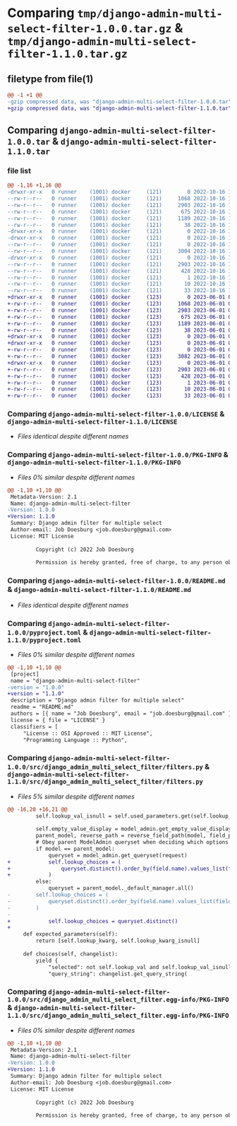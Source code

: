 # Comparing `tmp/django-admin-multi-select-filter-1.0.0.tar.gz` & `tmp/django-admin-multi-select-filter-1.1.0.tar.gz`

## filetype from file(1)

```diff
@@ -1 +1 @@
-gzip compressed data, was "django-admin-multi-select-filter-1.0.0.tar", last modified: Sun Oct 16 13:53:33 2022, max compression
+gzip compressed data, was "django-admin-multi-select-filter-1.1.0.tar", last modified: Thu Jun  1 08:30:55 2023, max compression
```

## Comparing `django-admin-multi-select-filter-1.0.0.tar` & `django-admin-multi-select-filter-1.1.0.tar`

### file list

```diff
@@ -1,16 +1,16 @@
-drwxr-xr-x   0 runner    (1001) docker     (121)        0 2022-10-16 13:53:33.715756 django-admin-multi-select-filter-1.0.0/
--rw-r--r--   0 runner    (1001) docker     (121)     1068 2022-10-16 13:53:19.000000 django-admin-multi-select-filter-1.0.0/LICENSE
--rw-r--r--   0 runner    (1001) docker     (121)     2903 2022-10-16 13:53:33.715756 django-admin-multi-select-filter-1.0.0/PKG-INFO
--rw-r--r--   0 runner    (1001) docker     (121)      675 2022-10-16 13:53:19.000000 django-admin-multi-select-filter-1.0.0/README.md
--rw-r--r--   0 runner    (1001) docker     (121)     1189 2022-10-16 13:53:19.000000 django-admin-multi-select-filter-1.0.0/pyproject.toml
--rw-r--r--   0 runner    (1001) docker     (121)       38 2022-10-16 13:53:33.715756 django-admin-multi-select-filter-1.0.0/setup.cfg
-drwxr-xr-x   0 runner    (1001) docker     (121)        0 2022-10-16 13:53:33.711756 django-admin-multi-select-filter-1.0.0/src/
-drwxr-xr-x   0 runner    (1001) docker     (121)        0 2022-10-16 13:53:33.711756 django-admin-multi-select-filter-1.0.0/src/django_admin_multi_select_filter/
--rw-r--r--   0 runner    (1001) docker     (121)        0 2022-10-16 13:53:19.000000 django-admin-multi-select-filter-1.0.0/src/django_admin_multi_select_filter/__init__.py
--rw-r--r--   0 runner    (1001) docker     (121)     3004 2022-10-16 13:53:19.000000 django-admin-multi-select-filter-1.0.0/src/django_admin_multi_select_filter/filters.py
-drwxr-xr-x   0 runner    (1001) docker     (121)        0 2022-10-16 13:53:33.715756 django-admin-multi-select-filter-1.0.0/src/django_admin_multi_select_filter.egg-info/
--rw-r--r--   0 runner    (1001) docker     (121)     2903 2022-10-16 13:53:33.000000 django-admin-multi-select-filter-1.0.0/src/django_admin_multi_select_filter.egg-info/PKG-INFO
--rw-r--r--   0 runner    (1001) docker     (121)      428 2022-10-16 13:53:33.000000 django-admin-multi-select-filter-1.0.0/src/django_admin_multi_select_filter.egg-info/SOURCES.txt
--rw-r--r--   0 runner    (1001) docker     (121)        1 2022-10-16 13:53:33.000000 django-admin-multi-select-filter-1.0.0/src/django_admin_multi_select_filter.egg-info/dependency_links.txt
--rw-r--r--   0 runner    (1001) docker     (121)       10 2022-10-16 13:53:33.000000 django-admin-multi-select-filter-1.0.0/src/django_admin_multi_select_filter.egg-info/requires.txt
--rw-r--r--   0 runner    (1001) docker     (121)       33 2022-10-16 13:53:33.000000 django-admin-multi-select-filter-1.0.0/src/django_admin_multi_select_filter.egg-info/top_level.txt
+drwxr-xr-x   0 runner    (1001) docker     (123)        0 2023-06-01 08:30:55.642694 django-admin-multi-select-filter-1.1.0/
+-rw-r--r--   0 runner    (1001) docker     (123)     1068 2023-06-01 08:30:38.000000 django-admin-multi-select-filter-1.1.0/LICENSE
+-rw-r--r--   0 runner    (1001) docker     (123)     2903 2023-06-01 08:30:55.642694 django-admin-multi-select-filter-1.1.0/PKG-INFO
+-rw-r--r--   0 runner    (1001) docker     (123)      675 2023-06-01 08:30:38.000000 django-admin-multi-select-filter-1.1.0/README.md
+-rw-r--r--   0 runner    (1001) docker     (123)     1189 2023-06-01 08:30:38.000000 django-admin-multi-select-filter-1.1.0/pyproject.toml
+-rw-r--r--   0 runner    (1001) docker     (123)       38 2023-06-01 08:30:55.642694 django-admin-multi-select-filter-1.1.0/setup.cfg
+drwxr-xr-x   0 runner    (1001) docker     (123)        0 2023-06-01 08:30:55.642694 django-admin-multi-select-filter-1.1.0/src/
+drwxr-xr-x   0 runner    (1001) docker     (123)        0 2023-06-01 08:30:55.642694 django-admin-multi-select-filter-1.1.0/src/django_admin_multi_select_filter/
+-rw-r--r--   0 runner    (1001) docker     (123)        0 2023-06-01 08:30:38.000000 django-admin-multi-select-filter-1.1.0/src/django_admin_multi_select_filter/__init__.py
+-rw-r--r--   0 runner    (1001) docker     (123)     3082 2023-06-01 08:30:38.000000 django-admin-multi-select-filter-1.1.0/src/django_admin_multi_select_filter/filters.py
+drwxr-xr-x   0 runner    (1001) docker     (123)        0 2023-06-01 08:30:55.642694 django-admin-multi-select-filter-1.1.0/src/django_admin_multi_select_filter.egg-info/
+-rw-r--r--   0 runner    (1001) docker     (123)     2903 2023-06-01 08:30:55.000000 django-admin-multi-select-filter-1.1.0/src/django_admin_multi_select_filter.egg-info/PKG-INFO
+-rw-r--r--   0 runner    (1001) docker     (123)      428 2023-06-01 08:30:55.000000 django-admin-multi-select-filter-1.1.0/src/django_admin_multi_select_filter.egg-info/SOURCES.txt
+-rw-r--r--   0 runner    (1001) docker     (123)        1 2023-06-01 08:30:55.000000 django-admin-multi-select-filter-1.1.0/src/django_admin_multi_select_filter.egg-info/dependency_links.txt
+-rw-r--r--   0 runner    (1001) docker     (123)       10 2023-06-01 08:30:55.000000 django-admin-multi-select-filter-1.1.0/src/django_admin_multi_select_filter.egg-info/requires.txt
+-rw-r--r--   0 runner    (1001) docker     (123)       33 2023-06-01 08:30:55.000000 django-admin-multi-select-filter-1.1.0/src/django_admin_multi_select_filter.egg-info/top_level.txt
```

### Comparing `django-admin-multi-select-filter-1.0.0/LICENSE` & `django-admin-multi-select-filter-1.1.0/LICENSE`

 * *Files identical despite different names*

### Comparing `django-admin-multi-select-filter-1.0.0/PKG-INFO` & `django-admin-multi-select-filter-1.1.0/PKG-INFO`

 * *Files 0% similar despite different names*

```diff
@@ -1,10 +1,10 @@
 Metadata-Version: 2.1
 Name: django-admin-multi-select-filter
-Version: 1.0.0
+Version: 1.1.0
 Summary: Django admin filter for multiple select
 Author-email: Job Doesburg <job.doesburg@gmail.com>
 License: MIT License
         
         Copyright (c) 2022 Job Doesburg
         
         Permission is hereby granted, free of charge, to any person obtaining a copy
```

### Comparing `django-admin-multi-select-filter-1.0.0/README.md` & `django-admin-multi-select-filter-1.1.0/README.md`

 * *Files identical despite different names*

### Comparing `django-admin-multi-select-filter-1.0.0/pyproject.toml` & `django-admin-multi-select-filter-1.1.0/pyproject.toml`

 * *Files 0% similar despite different names*

```diff
@@ -1,10 +1,10 @@
 [project]
 name = "django-admin-multi-select-filter"
-version = "1.0.0"
+version = "1.1.0"
 description = "Django admin filter for multiple select"
 readme = "README.md"
 authors = [{ name = "Job Doesburg", email = "job.doesburg@gmail.com" }]
 license = { file = "LICENSE" }
 classifiers = [
     "License :: OSI Approved :: MIT License",
     "Programming Language :: Python",
```

### Comparing `django-admin-multi-select-filter-1.0.0/src/django_admin_multi_select_filter/filters.py` & `django-admin-multi-select-filter-1.1.0/src/django_admin_multi_select_filter/filters.py`

 * *Files 5% similar despite different names*

```diff
@@ -16,20 +16,21 @@
         self.lookup_val_isnull = self.used_parameters.get(self.lookup_kwarg_isnull)
 
         self.empty_value_display = model_admin.get_empty_value_display()
         parent_model, reverse_path = reverse_field_path(model, field_path)
         # Obey parent ModelAdmin queryset when deciding which options to show
         if model == parent_model:
             queryset = model_admin.get_queryset(request)
+            self.lookup_choices = (
+                queryset.distinct().order_by(field.name).values_list(field.name, flat=True)
+            )
         else:
             queryset = parent_model._default_manager.all()
-        self.lookup_choices = (
-            queryset.distinct().order_by(field.name).values_list(field.name, flat=True)
-        )
-
+            self.lookup_choices = queryset.distinct()
+            
     def expected_parameters(self):
         return [self.lookup_kwarg, self.lookup_kwarg_isnull]
 
     def choices(self, changelist):
         yield {
             "selected": not self.lookup_val and self.lookup_val_isnull is None,
             "query_string": changelist.get_query_string(
```

### Comparing `django-admin-multi-select-filter-1.0.0/src/django_admin_multi_select_filter.egg-info/PKG-INFO` & `django-admin-multi-select-filter-1.1.0/src/django_admin_multi_select_filter.egg-info/PKG-INFO`

 * *Files 0% similar despite different names*

```diff
@@ -1,10 +1,10 @@
 Metadata-Version: 2.1
 Name: django-admin-multi-select-filter
-Version: 1.0.0
+Version: 1.1.0
 Summary: Django admin filter for multiple select
 Author-email: Job Doesburg <job.doesburg@gmail.com>
 License: MIT License
         
         Copyright (c) 2022 Job Doesburg
         
         Permission is hereby granted, free of charge, to any person obtaining a copy
```


